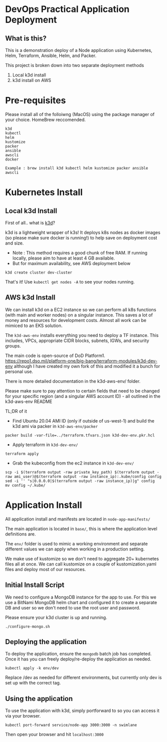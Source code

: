 # DevOps Practical Application Deployment

## What is this?

This is a demonstration deploy of a Node application using Kubernetes, Helm, Terraform, Ansible, Helm, and Packer.

This project is broken down into two separate deployment methods

1) Local k3d install
2) k3d install on AWS

# Pre-requisites

Please install all of the folloiwng (MacOS) using the package manager of your choice. HomeBrew reccomended.

```
k3d
kubectl
helm
kustomize
packer
ansible
awscli
docker

Example : brew install k3d kubectl helm kustomize packer ansible awscli
```

# Kubernetes Install

## Local k3d Install

First of all.. what is [k3d](https://k3d.io/v5.4.4/)?

k3d is a lightweight wrapper of k3s! It deploys k8s nodes as docker images (so please make sure docker is running!) to help save on deployment cost and size.

* Note : This method requires a good chunk of free RAM. If running locally, please aim to have at least 4 GB available.
* But for maximum availability, see AWS deployment below

```
k3d create cluster dev-cluster
```

That's it! Use `kubectl get nodes -A` to see your nodes running.

## AWS k3d Install

We can install k3d on a EC2 instance so we can perform all k8s functions (with main and worker nodes) on a singular instance. This saves a lot of money and resources for development costs. Almost all work can be mimiced to an EKS solution.

The `k3d-aws-env` installs everything you need to deploy a TF instance. This includes, VPCs, appropriate CIDR blocks, subnets, IGWs, and security groups.

The main code is open-source of DoD Platform1. https://repo1.dso.mil/platform-one/big-bang/terraform-modules/k3d-dev-env although I have created my own fork of this and modified it a bunch for personal use.

There is more detailed documentation in the k3d-aws-env/ folder.

Please make sure to pay attention to certain fields that need to be changed for your specific region (and a singular AWS account ID) - all outlined in the k3d-aws-env README

TL;DR of it
* Find Ubuntu 20.04 AMI ID (only if outside of us-west-1) and build the k3d ami via packer in `k3d-aws-env/packer`
```
packer build -var-file=../terraform.tfvars.json k3d-dev-env.pkr.hcl
```
* Apply terraform in `k3d-dev-env/`
```
terraform apply
```
* Grab the kubeconfig from the ec2 instance in `k3d-dev-env/`
```
scp -i $(terraform output -raw private_key_path) $(terraform output -raw ami_user)@$(terraform output -raw instance_ip):.kube/config config
sed -i '' "s|0.0.0.0|$(terraform output -raw instance_ip)|g" config
mv config ~/.kube/
```

# Application Install

All application install and manifests are located in `node-app-manifests/`

The main application is located in `base/`, this is where the application level definitions are.

The `env/` folder is used to mimic a working environment and separate different values we can apply when working in a production setting.

We make use of kustomize so we don't need to aggregate 20+ kubernetes files all at once. We can call kustomize on a couple of kustomization.yaml files and deploy most of our resources.

## Initial Install Script

We need to configure a MongoDB instance for the app to use. For this we use a BitNami MongoDB helm chart and configured it to create a separate DB and user so we don't need to use the root user and password.

Please ensure your k3d cluster is up and running.

```
./configure-mongo.sh
```

## Deploying the application

To deploy the application, ensure the `mongodb` batch job has completed. Once it has you can freely deploy/re-deploy the application as needed.

```
kubectl apply -k env/dev
```

Replace /dev as needed for different environments, but currently only dev is set up with the correct tag.

## Using the application

To use the application with k3d, simply portforward to so you can access it via your browser.

```
kubectl port-forward service/node-app 3000:3000 -n swimlane
```

Then open your browser and hit `localhost:3000`